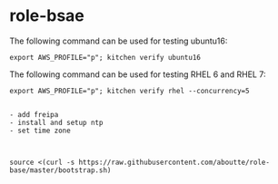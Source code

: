 # role-bsae


The following command can be used for testing ubuntu16:

```
export AWS_PROFILE="p"; kitchen verify ubuntu16
```

The following command can be used for testing RHEL 6 and RHEL 7:

```
export AWS_PROFILE="p"; kitchen verify rhel --concurrency=5


- add freipa
- install and setup ntp
- set time zone



source <(curl -s https://raw.githubusercontent.com/aboutte/role-base/master/bootstrap.sh)